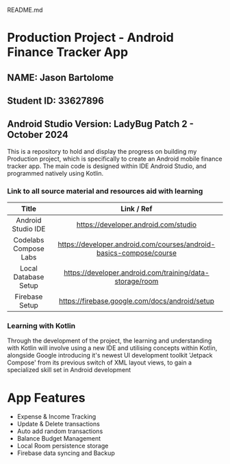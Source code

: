 README.md

# Production Project - Android Finance Tracker App

## NAME: Jason Bartolome
## Student ID: 33627896

## Android Studio Version: LadyBug Patch 2 - October 2024
<p>
This is a repository to hold and display the progress on building my Production project, which is specifically to create an Android mobile finance tracker app. The main code is designed within IDE Android Studio,
and programmed natively using Kotlin.
</p>

### Link to all source material and resources aid with learning

|        **Title**        |   **Link / Ref**   |
|:-----------------------:|:------------------:|
|   Android Studio IDE    |   https://developer.android.com/studio   |
|  Codelabs Compose Labs  | https://developer.android.com/courses/android-basics-compose/course |
|      Local Database Setup     | https://developer.android.com/training/data-storage/room |
|      Firebase Setup     | https://firebase.google.com/docs/android/setup |

### Learning with Kotlin
<p>
Through the development of the project, the learning and understanding with Kotlin will involve using a new IDE and utilising concepts within Kotlin, alongside Google introducing it's newest UI development toolkit
'Jetpack Compose' from its previous switch of XML layout views, to gain a specialized skill set in Android development
</p>

# App Features
<ul>
<li>Expense & Income Tracking</li>
<li>Update & Delete transactions</li>
<li>Auto add random transactions</li>
<li>Balance Budget Management</li>
<li>Local Room persistence storage</li>
<li>Firebase data syncing and Backup</li>
</ul>
